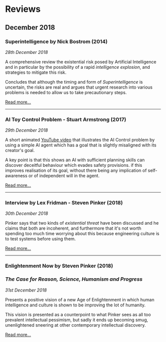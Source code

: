 # Reviews

## December 2018

### Superintelligence by Nick Bostrom (2014)

_28th December 2018_

A comprehensive review the existential risk posed by Artificial Intelligence and in particular by the possibility of a rapid _intelligence explosion_, and strategies to mitigate this risk.

Concludes that although the timing and form of *Superintelligence* is uncertain, the risks are real and argues that urgent research into various problems is needed to allow us to take precautionary steps.

[Read more...](20181228_superintelligence_bostrom.md)

------

### AI Toy Control Problem - Stuart Armstrong (2017)

_29th December 2018_

A short animated [YouTube video](https://youtu.be/sx8JkdbNgdU) that illustrates the AI Control problem by using a simple AI agent which has a goal that is slightly misaligned with its creator's goal. 

A key point is that this shows an AI with sufficient planning skills can discover deceitful behaviour which evades safety provisions. if this improves realisation of its goal, without there being any implication of self-awareness or of independent will in the agent.

[Read more...](20181229_armstrong_ai_toy_control.md)

------

### Interview by Lex Fridman - Steven Pinker (2018)

_30th December 2018_

Pinker says that two kinds of _existential threat_ have been discussed and he claims that both are incoherent, and furthermore that it's not worth spending too much time worrying about this because engineering culture is to test systems before using them.

[Read more...](20181230_pinker_fridman.md)

------

### Enlightenment Now by Steven Pinker (2018)

### _The Case for Reason, Science, Humanism and Progress_

_31st December 2018_

Presents a positive vision of a new Age of Enlightenment in which human intelligence and culture is shown to be improving the lot of humanity.

This vision is presented as a counterpoint to what Pinker sees as all too prevalent intellectual pessimism, but sadly it ends up becoming smug, unenlightened sneering at other contemporary intellectual discovery.

[Read more...](20181231_enlightenment_now_pinker.md)

